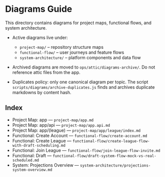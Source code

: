 # Diagrams Guide

This directory contains diagrams for project maps, functional flows, and system architecture.

- Active diagrams live under:
  - `project-map/` – repository structure maps
  - `functional-flow/` – user journeys and feature flows
  - `system-architecture/` – platform components and data flow

- Archived diagrams are moved to `ops/attic/diagrams-archive/`. Do not reference attic files from the app.

- Duplicates policy: only one canonical diagram per topic. The script `scripts/diagrams/archive-duplicates.js` finds and archives duplicate markdowns by content hash.

## Index

- Project Map: app — `project-map/app.md`
- Project Map: app/api — `project-map/app.api.md`
- Project Map: app/(league) — `project-map/app/league/index.md`
- Functional: Create Account — `functional-flow/create-account.md`
- Functional: Create League — `functional-flow/create-league-flow-with-draft-scheduling.md`
- Functional: Join League — `functional-flow/join-league-flow-invite.md`
- Functional: Draft — `functional-flow/draft-system-flow-mock-vs-real-scheduled.md`
- System: Projections Overview — `system-architecture/projections-system-overview.md`
